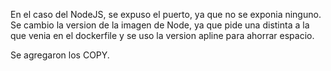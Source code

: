 En el caso del NodeJS, se expuso el puerto, ya que no se exponia ninguno. Se cambio la version de la imagen de Node, ya que pide una distinta a la que venia en el dockerfile y se uso la version apline para ahorrar espacio.

Se agregaron los COPY.